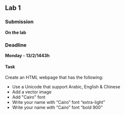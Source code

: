## Lab 1

### Submission
**On the lab**

### Deadline
**Monday - 13/2/1443h**

#### Task
Create an HTML webpage that has the following:
- Use a Unicode that support Arabic, English & Chinese
- Add a vector image
- Add "Cairo" font
- Write your name with “Cairo” font “extra-light”
- Write your name with “Cairo” font “bold 900”



